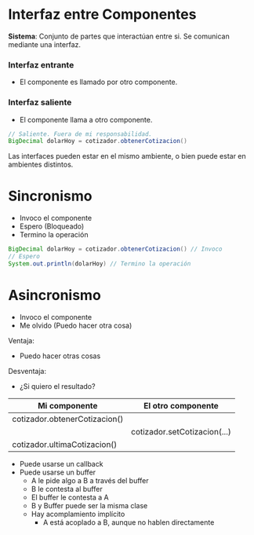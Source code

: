 # Interfaz entre Componentes

**Sistema**: Conjunto de partes que interactúan entre si. Se comunican mediante una interfaz.


### Interfaz entrante

- El componente es llamado por otro componente.


### Interfaz saliente

- El componente llama a otro componente.


```java
// Saliente. Fuera de mi responsabilidad.
BigDecimal dolarHoy = cotizador.obtenerCotizacion() 
```


Las interfaces pueden estar en el mismo ambiente, o bien puede estar en ambientes distintos.


# Sincronismo

- Invoco el componente
- Espero (Bloqueado)
- Termino la operación

```java
BigDecimal dolarHoy = cotizador.obtenerCotizacion() // Invoco
// Espero
System.out.println(dolarHoy) // Termino la operación
```

# Asincronismo

- Invoco el componente
- Me olvido (Puedo hacer otra cosa)

Ventaja:

- Puedo hacer otras cosas

Desventaja:

- ¿Si quiero el resultado?


| Mi componente                 | El otro componente         |
|-------------------------------|----------------------------|
| cotizador.obtenerCotizacion() |                            |
|                               |cotizador.setCotizacion(...)|
| cotizador.ultimaCotizacion()  |                            |

- Puede usarse un callback
- Puede usarse un buffer
  - A le pide algo a B a través del buffer
  - B le contesta al buffer
  - El buffer le contesta a A
  - B y Buffer puede ser la misma clase
  - Hay acomplamiento implícito
    - A está acoplado a B, aunque no hablen directamente






